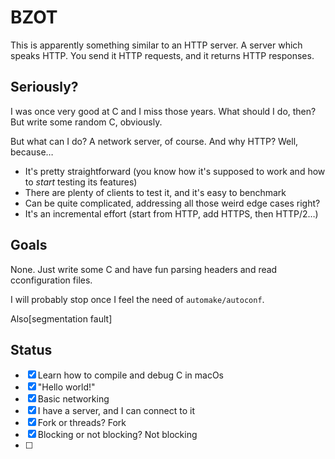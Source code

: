 # BZOT

This is apparently something similar to an HTTP server. A server which speaks HTTP. You send it HTTP requests, and it returns HTTP responses.

## Seriously?

I was once very good at C and I miss those years. What should I do, then? But write some random C, obviously.

But what can I do? A network server, of course. And why HTTP? Well, because…

- It's pretty straightforward (you know how it's supposed to work and how to _start_ testing its features)
- There are plenty of clients to test it, and it's easy to benchmark
- Can be quite complicated, addressing all those weird edge cases right?
- It's an incremental effort (start from HTTP, add HTTPS, then HTTP/2…)

## Goals

None. Just write some C and have fun parsing headers and read cconfiguration files.

I will probably stop once I feel the need of `automake/autoconf`.

Also[segmentation fault]

## Status

- [x] Learn how to compile and debug C in macOs
- [x] "Hello world!"
- [x] Basic networking
- [x] I have a server, and I can connect to it
- [x] Fork or threads? Fork
- [x] Blocking or not blocking? Not blocking
- [ ]
